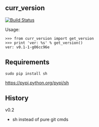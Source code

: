 curr_version
-------------------------

[![Build Status](https://travis-ci.org/m4rx9/curr_version.svg?branch=master)](https://travis-ci.org/m4rx9/curr_version)

Usage:

	>>> from curr_version import get_version
	>>> print 'ver: %s' % get_version()
	ver: v0.1-1-g06cc96e

Requirements
-------------------------

	sudo pip install sh

https://pypi.python.org/pypi/sh

History
-------------------------

v0.2

- sh instead of pure git cmds
